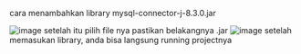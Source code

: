 cara menambahkan library mysql-connector-j-8.3.0.jar


![image](https://github.com/user-attachments/assets/83d91c90-78eb-4cef-af72-ad1db94b165d)
 setelah itu pilih file nya pastikan belakangnya .jar
 ![image](https://github.com/user-attachments/assets/223483b9-e8fc-4387-bacf-57d2fdc57944)
 setelah memasukan library, anda bisa langsung running projectnya
